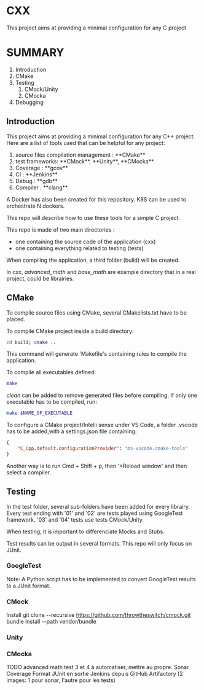 # CXX
This project aims at providing a minimal configuration for any C project

# SUMMARY
<ol>
    <li>Introduction</li>
    <li>CMake</li>
    <li>Testing
        <ol>
            <li>CMock/Unity</li>
            <li>CMocka</li>
        </ol>
    </li>
    <li>Debugging</li>
</ol>

## Introduction
This project aims at providing a minimal configuration for any C++ project. Here are a list of tools used that can be helpful for any project:
<ol>
    <li>source files compilation management : **CMake** </li>
    <li>test frameworks: **CMock**, **Unity**, **CMocka** </li>
    <li>Coverage : **gcov**</li>
    <li>CI : **Jenkins**</li>
    <li> Debug : **gdb** </li>
    <li> Compiler : **clang** </li>
</ol>

A Docker has also been created for this repository. K8S can be used to orchestrate N dockers.

This repo will describe how to use these tools for a simple C project.

This repo is made of two main directories : 
<ul>
<li> one containing the source code of the application (cxx) </li>
<li> one containing everything related to testing (tests) </li>
</ul>
When compiling the application, a third folder (build) will be created.

In cxx, *advanced_math* and *base_math* are example directory that in a real project, could be librairies.

## CMake
To compile source files using CMake, several CMakelists.txt have to be placed.

To compile CMake project inside a build directory:
```sh
cd build; cmake ..
```
This command will generate 'Makefile's containing rules to compile the application.

To compile all executables defined:
```sh
make 
```

*clean* can be added to remove generated files before compiling. If only one executable has to be compiled, run:
```sh
make $NAME_OF_EXECUTABLE
```

To configure a CMake project/Intelli sense under VS Code, a folder .vscode has to be added,with a settings.json file containing:
```json
{
    "C_Cpp.default.configurationProvider": "ms-vscode.cmake-tools"
}
```
Another way is to run Cmd + Shift + p, then '>Reload window' and then select a compiler.

## Testing
In the test folder, several sub-folders have been added for every librairy. Every test ending with '01' and '02' are tests played using GoogleTest framework.
'03' and '04' tests use tests CMock/Unity.

When testing, it is important to differenciate Mocks and Stubs.


Test results can be output in several formats. This repo will only focus on JUnit.
### GoogleTest

Note: 
A Python script has to be implemented to convert GoogleTest results to a JUnit format.

### CMock
Install
git clone --recursive https://github.com/throwtheswitch/cmock.git
bundle install --path vendor/bundle
### Unity

### CMocka


TODO
advanced math test 3 et 4 à automatiser, mettre au propre.
Sonar
Coverage
Format JUnit en sortie
Jenkins depuis GitHub
Artifactory (2 images: 1 pour sonar, l'autre pour les tests)
